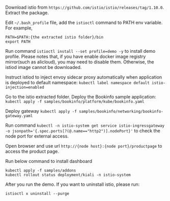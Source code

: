 
Download istio from `https://github.com/istio/istio/releases/tag/1.10.0`. Extract the package.

Edit `~/.bash_profile` file, add the `istioctl` command to PATH env variable. For example, 
```
PATH=$PATH:{the extracted istio folder}/bin
export PATH
```

Run command `istioctl install --set profile=demo -y` to install demo profile. Please notes that, if
you have enable docker image registry mirror(such as alicloud), you may need to disable them. Otherwise,
the istiod image cannot be downloaded.

Instruct istiod to inject envoy sidecar proxy automatically when application is deployed to default namespace:
`kubectl label namespace default istio-injection=enabled`

Go to the istio extracted folder. Deploy the Bookinfo sample application:
`kubectl apply -f samples/bookinfo/platform/kube/bookinfo.yaml`
 
Deploy gateway `kubectl apply -f samples/bookinfo/networking/bookinfo-gateway.yaml`

Run command `kubectl -n istio-system get service istio-ingressgateway -o jsonpath='{.spec.ports[?(@.name=="http2")].nodePort}'`
to check the node port for external access.

Open browser and use url `http://{node host}:{node port}/productpage` to access the product page.

Run below command to install dashboard
```
kubectl apply -f samples/addons
kubectl rollout status deployment/kiali -n istio-system
```
 
After you run the demo. If you want to uninstall istio, please run:
```
istioctl x uninstall --purge
```


